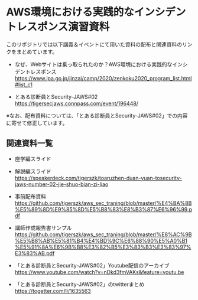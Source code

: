 # AWS環境における実践的なインシデントレスポンス演習資料
このリポジトリでは以下講義＆イベントにて用いた資料の配布と関連資料のリンクをまとめています。

* なぜ、Webサイトは乗っ取られたのか？AWS環境における実践的なインシデントレスポンス  
https://www.ipa.go.jp/jinzai/camp/2020/zenkoku2020_program_list.html#list_c1

* とある診断員とSecurity-JAWS#02  
https://tigersecjaws.connpass.com/event/196448/

※なお、配布資料については、「とある診断員とSecurity-JAWS#02」での内容に寄せて修正しています。

## 関連資料一覧

* 座学編スライド  

* 解説編スライド  
https://speakerdeck.com/tigerszk/toaruzhen-duan-yuan-tosecurity-jaws-number-02-jie-shuo-bian-zi-liao

* 事前配布資料  
https://github.com/tigerszk/aws_sec_traning/blob/master/%E4%BA%8B%E5%89%8D%E9%85%8D%E5%B8%83%E8%B3%87%E6%96%99.pdf

* 講師作成報告書サンプル
https://github.com/tigerszk/aws_sec_traning/blob/master/%E8%AC%9B%E5%B8%AB%E5%81%B4%E4%BD%9C%E6%88%90%E5%A0%B1%E5%91%8A%E6%9B%B8%E3%82%B5%E3%83%B3%E3%83%97%E3%83%AB.pdf

* 「とある診断員とSecurity-JAWS#02」Youtube配信のアーカイブ  
https://www.youtube.com/watch?v=nDkd3fmVAKs&feature=youtu.be

* 「とある診断員とSecurity-JAWS#02」のtwitterまとめ  
https://togetter.com/li/1635563

